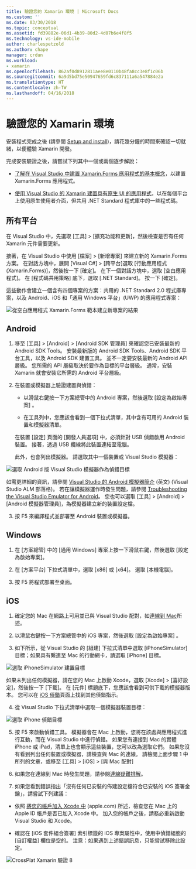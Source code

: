 ```yaml
---
title: 驗證您的 Xamarin 環境 | Microsoft Docs
ms.custom: ''
ms.date: 03/30/2018
ms.topic: conceptual
ms.assetid: fd39882e-06d1-4b39-80d2-4d07b6e4f8f5
ms.technology: vs-ide-mobile
author: charlespetzold
ms.author: chape
manager: crdun
ms.workload:
- xamarin
ms.openlocfilehash: 862af0d8912811aee8e0110b48fa8cc3e8f1c06b
ms.sourcegitcommit: 6a9d5bd75e50947659fd6c837111a6a547884e2a
ms.translationtype: HT
ms.contentlocale: zh-TW
ms.lasthandoff: 04/16/2018
---
```

# <a name="verify-your-xamarin-environment"></a>驗證您的 Xamarin 環境

安裝程式完成之後 (請參閱 [Setup and install](../cross-platform/setup-and-install.md))，請花幾分鐘的時間來確認一切就緒，以便體驗 Xamarin 開發。  
  
 完成安裝驗證之後，請嘗試下列其中一個或兩個逐步解說：  
  
-   [了解在 Visual Studio 中建置 Xamarin.Forms 應用程式的基本概念](../cross-platform/learn-app-building-basics-with-xamarin-forms-in-visual-studio.md)，以建置 Xamarin.Forms 應用程式。
  
-   [使用 Visual Studio 的 Xamarin 建置具有原生 UI 的應用程式](../cross-platform/build-apps-with-native-ui-using-xamarin-in-visual-studio.md)，以在每個平台上使用原生使用者介面，但共用 .NET Standard 程式庫中的一些程式碼。
  
## <a name="all-platforms"></a>所有平台 
 
在 Visual Studio 中，先選取 [工具] > [擴充功能和更新]，然後檢查是否有任何 Xamarin 元件需要更新。  
  
接著，在 Visual Studio 中使用 [檔案] > [新增專案] 來建立新的 Xamarin.Forms 方案。 在對話方塊中，展開 [Visual C#] > [跨平台]選取 [行動應用程式 (Xamarin.Forms)]，然後按一下 [確定]。 在下一個對話方塊中，選取 [空白應用程式]。 在 [程式碼共用策略] 底下，選取 [.NET Standard]。 按一下 [確定]。

這些動作會建立一個含有四個專案的方案：共用的 .NET Standard 2.0 程式庫專案，以及 Android、iOS 和「通用 Windows 平台」(UWP) 的應用程式專案：  
  
![從空白應用程式 Xamarin.Forms 範本建立新專案的結果](../cross-platform/media/crossplat-xamarin-verify-1.png "CrossPlat Xamarin 驗證 1")  
   
## <a name="android"></a>Android  
  
1. 移至 [工具] > [Android] > [Android SDK 管理員] 來確認您已安裝最新的 Android SDK Tools。 安裝最新版的 Android SDK Tools、Android SDK 平台工具，以及 Android SDK 建置工具。 並不一定要安裝最新的 Android API 層級。 您所需的 API 層級取決於要作為目標的平台層級。 通常，安裝 Xamarin 就會安裝它所需的 Android 平台層級。  
  
2.  在裝置或模擬器上驗證建置與偵錯：  
  
    -   以滑鼠右鍵按一下方案總管中的 Android 專案，然後選取 [設定為啟始專案] 。  
  
    -   在工具列中，您應該會看到一個下拉式清單，其中含有可用的 Android 裝置和模擬器清單。 
    
    在裝置 [設定] 頁面的 [開發人員選項] 中，必須針對 USB 偵錯啟用 Android 裝置。 接著，透過 USB 纜線將此裝置連結至電腦。 
    
    此外，也會列出模擬器。 請選取其中一個裝置或 Visual Studio 模擬器：

  ![選取 Android 版 Visual Studio 模擬器作為偵錯目標](../cross-platform/media/crossplat-xamarin-verify-3.png "CrossPlat Xamarin 驗證 3")  
  
  如需更詳細的資訊，請參閱 [Visual Studio 的 Android 模擬器簡介](http://blogs.msdn.com/b/visualstudioalm/archive/2014/11/12/introducing-visual-studio-s-emulator-for-android.aspx) \(英文\) (Visual Studio ALM 部落格)。 若在讓模擬器運作時發生問題，請參閱 [Troubleshooting the Visual Studio Emulator for Android](../cross-platform/troubleshooting-the-visual-studio-emulator-for-android.md)。 您也可以選取 [工具] > [Android] > [Android 模擬器管理員]，為模擬器建立新的裝置設定檔。  
  
3. 按 F5 來編譯程式並部署至 Android 裝置或模擬器。
  
## <a name="windows"></a>Windows 
  
1.  在 [方案總管] 中的 [通用 Windows] 專案上按一下滑鼠右鍵，然後選取 [設定為啟始專案]。  

2.  在 [方案平台] 下拉式清單中，選取 [x86] 或 [x64]。 選取 [本機電腦]。

3.  按 F5 將程式部署至桌面。
  
## <a name="ios"></a>iOS  
  
1.  確定您的 Mac 在網路上可用並已與 Visual Studio 配對，如[連線到 Mac](/xamarin/ios/get-started/installation/windows/connecting-to-mac/)所述。  
  
2.  以滑鼠右鍵按一下方案總管中的 iOS 專案，然後選取 [設定為啟始專案] 。  
  
3.  如下所示，從 Visual Studio 的 [組建] 下拉式清單中選取 [iPhoneSimulator] 目標；如果具有繫連至 Mac 的行動網卡，請選取 [iPhone] 目標。   
  
 ![選取 iPhoneSimulator 建置目標](../cross-platform/media/crossplat-xamarin-verify-5.png "CrossPlat Xamarin 驗證 5") 

 如果未列出任何模擬器，請在您的 Mac 上啟動 Xcode，選取 [Xcode] > [喜好設定]，然後按一下 [下載]。 在 [元件] 標題底下，您應該會看到可供下載的模擬器版本。 您可以在 [iOS 偵錯](/xamarin/ios/deploy-test/debugging-in-xamarin-ios/?tabs=vsmac#Debugging_on_the_Simulator)頁面上找到其他偵錯指示。
  
4.  從 Visual Studio 下拉式清單中選取一個模擬器裝置目標：

 ![選取 iPhone 偵錯目標](../cross-platform/media/crossplat-xamarin-verify-6.png "CrossPlat Xamarin 驗證 6")

5. 按 F5 來啟動偵錯工具。 模擬器會在 Mac 上啟動，您將在該處與應用程式進行互動，而在 Visual Studio 中進行偵錯。 如果您有連接到 Mac 的實體 iPhone 或 iPad，清單上也會顯示這些裝置，您可以改為選取它們。 如果您沒有看到列出任何裝置或模擬器，請檢查與 Mac 的連線。 請檢閱上面步驟 1 中所列的文章，或移至 [工具] > [iOS] > [與 Mac 配對]  
  
6.  如果您在連線到 Mac 時發生問題，請參閱[連線疑難排解](/xamarin/ios/get-started/installation/windows/connecting-to-mac/troubleshooting/)。  
  
7.  如果您看到錯誤指出「沒有任何已安裝的佈建設定檔符合已安裝的 iOS 簽署金鑰」，請嘗試下列建議：  
  
  - 依照 [將您的帳戶加入 Xcode 中](https://developer.apple.com/library/content/documentation/IDEs/Conceptual/AppStoreDistributionTutorial/AddingYourAccounttoXcode/AddingYourAccounttoXcode.html#//apple_ref/doc/uid/TP40013839-CH40-SW1) (apple.com) 所述，檢查您在 Mac 上的 Apple ID 帳戶是否已加入 Xcode 中。  加入您的帳戶之後，請務必重新啟動 Visual Studio 和 Xcode。  
    
  - 確認在 [iOS 套件組合簽署] 索引標籤的 iOS 專案屬性中，使用中偵錯組態的 [自訂權益] 欄位是空的。  注意：如果遇到上述錯誤訊息，只能嘗試移除此設定。  
  
  ![CrossPlat Xamarin 驗證 8](../cross-platform/media/crossplat-xamarin-verify-8.png "CrossPlat Xamarin 驗證 8")  
